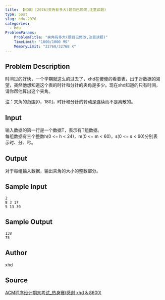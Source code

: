 ```yaml
---
title: 【HDU】[2076]夹角有多大(题目已修改,注意读题)
type: post
slug: hdu-2076
categories:
  - hdu
ProblemParams:
    ProblemTitle: "夹角有多大(题目已修改,注意读题)"
    TimeLimit: "1000/1000 MS"
    MemoryLimit: "32768/32768 K"
---
```


## Problem Description

时间过的好快，一个学期就这么的过去了，xhd在傻傻的看着表，出于对数据的渴望，突然他想知道这个表的时针和分针的夹角是多少。现在xhd知道的只有时间，请你帮他算出这个夹角。  
  
注：夹角的范围\[0，180\]，时针和分针的转动是连续而不是离散的。

## Input

输入数据的第一行是一个数据T，表示有T组数据。  
每组数据有三个整数h(0 <= h < 24)，m(0 <= m < 60)，s(0 <= s < 60)分别表示时、分、秒。

## Output

对于每组输入数据，输出夹角的大小的整数部分。

## Sample Input

```
2
8 3 17
5 13 30

```

## Sample Output

```
138
75

```

## Author

xhd

## Source

[ACM程序设计期末考试\_热身赛(感谢 xhd & 8600)](https://acm.hdu.edu.cn//search.php?field=problem&key=ACM%B3%CC%D0%F2%C9%E8%BC%C6%C6%DA%C4%A9%BF%BC%CA%D4_%C8%C8%C9%ED%C8%FC%28%B8%D0%D0%BB+xhd+%26amp%3B+8600%29&source=1&searchmode=source)
